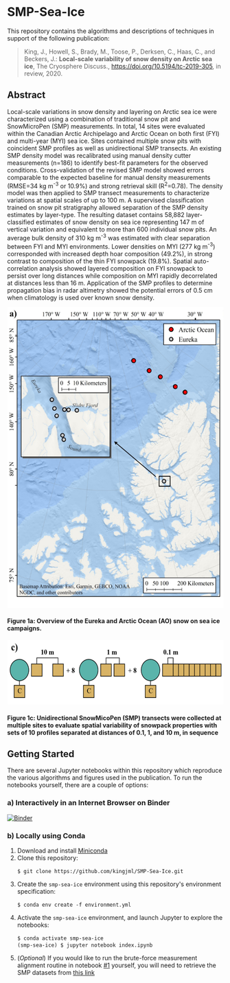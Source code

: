 # SMP-Sea-Ice


This repository contains the algorithms and descriptions of techniques in support of the following publication:

> King, J., Howell, S., Brady, M., Toose, P., Derksen, C., Haas, C., and Beckers, J.: <b>Local-scale variability of snow density on Arctic sea ice</b>, The Cryosphere Discuss., https://doi.org/10.5194/tc-2019-305, in review, 2020.

## Abstract
Local-scale variations in snow density and layering on Arctic sea ice were characterized using a combination of traditional snow pit and SnowMicroPen (SMP) measurements. In total, 14 sites were evaluated within the Canadian Arctic Archipelago and Arctic Ocean on both first (FYI) and multi-year (MYI) sea ice. Sites contained multiple snow pits with coincident SMP profiles as well as unidirectional SMP transects. An existing SMP density model was recalibrated using manual density cutter measurements (n=186) to identify best-fit parameters for the observed conditions. Cross-validation of the revised SMP model showed errors comparable to the expected baseline for manual density measurements (RMSE=34 kg m<sup>-3</sup> or 10.9%) and strong retrieval skill (R<sup>2</sup>=0.78). The density model was then applied to SMP transect measurements to characterize variations at spatial scales of up to 100 m. A supervised classification trained on snow pit stratigraphy allowed separation of the SMP density estimates by layer-type. The resulting dataset contains 58,882 layer-classified estimates of snow density on sea ice representing 147 m of vertical variation and equivalent to more than 600 individual snow pits. An average bulk density of 310 kg m<sup>-3</sup> was estimated with clear separation between FYI and MYI environments. Lower densities on MYI (277 kg m<sup>-3</sup>) corresponded with increased depth hoar composition (49.2%), in strong contrast to composition of the thin FYI snowpack (19.8%). Spatial auto-correlation analysis showed layered composition on FYI snowpack to persist over long distances while composition on MYI rapidly decorrelated at distances less than 16 m. Application of the SMP profiles to determine propagation bias in radar altimetry showed the potential errors of 0.5 cm when climatology is used over known snow density.

<img src="./output/figures/Fig01a_SiteDiagram_lowres.png" height=700>

#### Figure 1a: Overview of the Eureka and Arctic Ocean (AO) snow on sea ice campaigns.

<img src="./output/figures/Fig01c_SamplingDiagram_lowres.png" height=150>

#### Figure 1c: Unidirectional SnowMicoPen (SMP) transects were collected at multiple sites to evaluate spatial variability of snowpack properties with sets of 10 profiles separated at distances of 0.1, 1, and 10 m, in sequence

## Getting Started
There are several Jupyter notebooks within this repository which reproduce the various algorithms and figures used in the publication. To run the notebooks yourself, there are a couple of options:
### a) Interactively in an Internet Browser on Binder

[![Binder](https://mybinder.org/badge_logo.svg)](https://mybinder.org/v2/gh/kingjml/SMP-Sea-Ice/master?filepath=index.ipynb)


### b) Locally using Conda
1) Download and install [Miniconda](https://docs.conda.io/en/latest/miniconda.html)
2) Clone this repository:
    ```
    $ git clone https://github.com/kingjml/SMP-Sea-Ice.git
    ```
3) Create the `smp-sea-ice` environment using this repository's environment specification:
    ```
    $ conda env create -f environment.yml
    ```
4) Activate the `smp-sea-ice` environment, and launch Jupyter to explore the notebooks:
    ```
    $ conda activate smp-sea-ice
    (smp-sea-ice) $ jupyter notebook index.ipynb
    ```
5) (*Optional*) If you would like to run the brute-force measurement alignment routine in notebook 
[#1](./Part_1_Validation.ipynb) yourself, you will need to retrieve the SMP datasets from [this link](https://crd-data-donnees-rdc.ec.gc.ca/CPS/publications/2020_King_TC_Local-scale_variability_of_snow_density_on_Arctic_sea_ice/King-SMP.zip)
